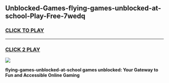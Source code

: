 
## Unblocked-Games-flying-games-unblocked-at-school-Play-Free-7wedq
<h3>
<a href="https://premium76.site?title=flying-games-unblocked-at-school&ref=15A">CLICK TO PLAY</a></h3>
<hr>

<h3>
<a href="https://premium76.site?title=flying-games-unblocked-at-school&ref=15A">CLICK 2 PLAY</a>
  
</h3>

<a href="https://premium76.site?title=flying-games-unblocked-at-school&ref=15A"><img src="https://clearcache.store/games.png"></a>


**flying-games-unblocked-at-school games unblocked: Your Gateway to Fun and Accessible Online Gaming**
